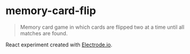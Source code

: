 # memory-card-flip
> Memory card game in which cards are flipped two at a time until all matches are found.

React experiment created with [Electrode.io](http://www.electrode.io/).
